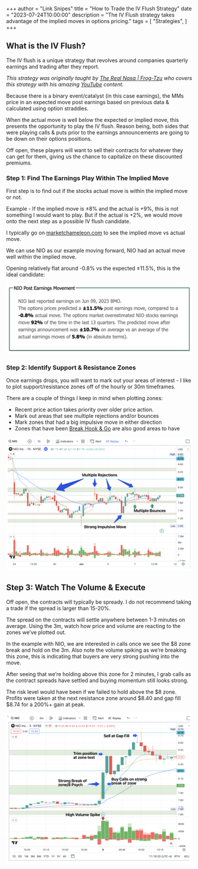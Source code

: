 +++
author = "Link Snipes"
title = "How to Trade the IV Flush Strategy"
date = "2023-07-24T10:00:00"
description = "The IV Flush strategy takes advantage of the implied moves in options pricing."
tags = [
   "Strategies",
]
+++


## What is the IV Flush?

The IV flush is a unique strategy that revolves around companies quarterly earnings and trading after they report. 

_This strategy was originally taught by [The Real Nasa | Frog-Tzu](https://twitter.com/TheRealNasa00) who covers this strategy with his amazing [YouTube](https://www.youtube.com/@therealnasa0028/videos) content._

Because there is a binary event/catalyst (in this case earnings), the MMs price in an expected move post earnings based on previous data & calculated using option straddles. 

When the actual move is well below the expected or implied move, this presents the opportunity to play the IV flush. Reason being, both sides that were playing calls & puts prior to the earnings announcements are going to be down on their options positions. 

Off open, these players will want to sell their contracts for whatever they can get for them, giving us the chance to capitalize on these discounted premiums.



### Step 1: Find The Earnings Play Within The Implied Move

First step is to find out if the stocks actual move is within the implied move or not. 

Example - If the implied move is  &#177;8% and the actual is +9%, this is not something I would want to play. But if the actual is +2%, we would move onto the next step as a possible IV flush candidate. 

I typically go on [marketchameleon.com](https://marketchameleon.com) to see the implied move vs actual move. 

We can use NIO as our example moving forward, NIO had an actual move well within the implied move. 

Opening relatively flat around -0.8% vs the expected &#177;11.5%, this is the ideal candidate:
 
![](images/poster.png)

### Step 2: Identify Support & Resistance Zones

Once earnings drops, you will want to mark out your areas of interest - I like to plot support/resistance zones off of the hourly or 30m timeframes. 

There are a couple of things I keep in mind when plotting zones:

- Recent price action takes priority over older price action.
- Mark out areas that see multiple rejections and/or bounces
- Mark zones that had a big impulsive move in either direction
- Zones that have been [Break Hook & Go](/education/how-to-trade-the-break-hook-and-go) are also good areas to have

![](images/rejections.png)


## Step 3: Watch The Volume & Execute
Off open, the contracts will typically be spready. I do not recommend taking a trade if the spread is larger than 15-20%. 

The spread on the contracts will settle anywhere between 1-3 minutes on average. Using the 3m, watch how price and volume are reacting to the zones we’ve plotted out.

In the example with NIO, we are interested in calls once we see the $8 zone break and hold on the 3m. Also note the volume spiking as we’re breaking this zone, this is indicating that buyers are very strong pushing into the move. 

After seeing that we’re holding above this zone for 2 minutes, I grab calls as the contract spreads have settled and buying momentum still looks strong. 

The risk level would have been if we failed to hold above the $8 zone. Profits were taken at the next resistance zone around $8.40 and gap fill $8.74 for a 200%+ gain at peak.

![](images/chart.png)
